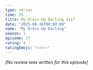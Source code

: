 ```yaml
---
type: series
time: 25
title: My Dress-Up Darling 1x17
date: "2025-08-16T00:00:00"
name: "My Dress-Up Darling"
season: 1
episode: 17
rating: 4
ratingEmoji: "⭐️⭐️⭐️⭐️"
---
```


_[No review was written for this episode]_